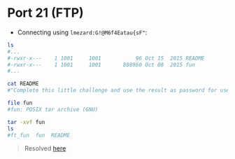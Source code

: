 # Port 21 (FTP)

- Connecting using `lmezard:G!@M6f4Eatau{sF"`:

```bash
ls
#...
#-rwxr-x---    1 1001     1001           96 Oct 15  2015 README
#-rwxr-x---    1 1001     1001       808960 Oct 08  2015 fun
#...
```

```bash
cat README
#"Complete this little challenge and use the result as password for user 'laurie' to login in ssh"
```

```bash
file fun
#fun: POSIX tar archive (GNU)
```

```bash
tar -xvf fun
ls
#ft_fun  fun  README
```
> Resolved [here](../42challenges/ft_fun.md)
